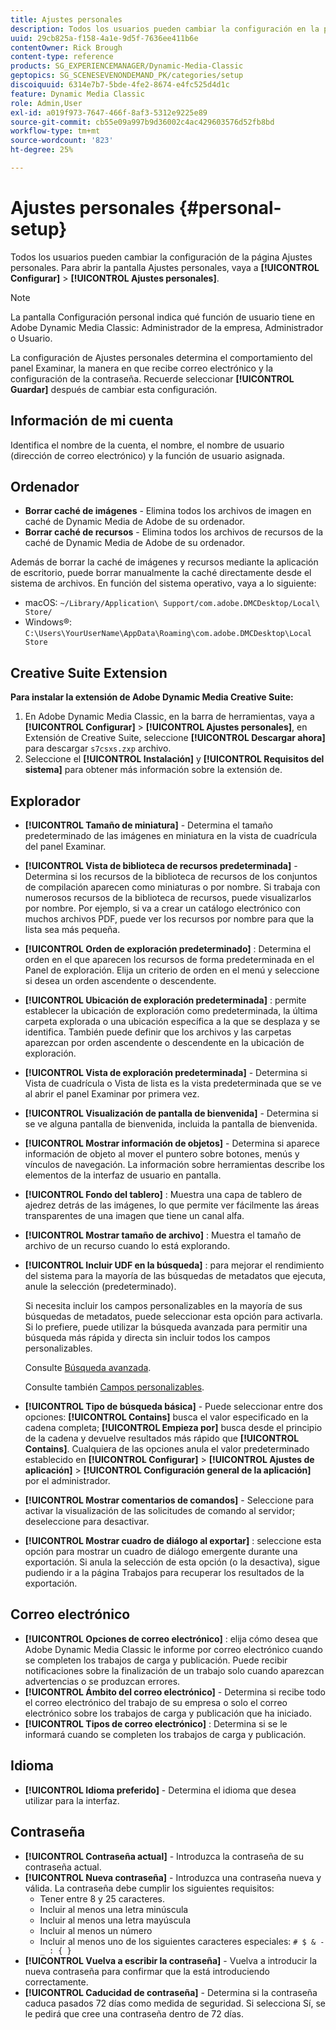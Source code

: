 ```yaml
---
title: Ajustes personales
description: Todos los usuarios pueden cambiar la configuración en la pantalla Configuración personal de Adobe Dynamic Media Classic.
uuid: 29cb825a-f158-4a1e-9d5f-7636ee411b6e
contentOwner: Rick Brough
content-type: reference
products: SG_EXPERIENCEMANAGER/Dynamic-Media-Classic
geptopics: SG_SCENESEVENONDEMAND_PK/categories/setup
discoiquuid: 6314e7b7-5bde-4fe2-8674-e4fc525d4d1c
feature: Dynamic Media Classic
role: Admin,User
exl-id: a019f973-7647-466f-8af3-5312e9225e89
source-git-commit: cb55e09a997b9d36002c4ac429603576d52fb8bd
workflow-type: tm+mt
source-wordcount: '823'
ht-degree: 25%

---
```


# Ajustes personales {#personal-setup}

Todos los usuarios pueden cambiar la configuración de la página Ajustes personales. Para abrir la pantalla Ajustes personales, vaya a **[!UICONTROL Configurar]** > **[!UICONTROL Ajustes personales]**.

>[!NOTE]
>
>La pantalla Configuración personal indica qué función de usuario tiene en Adobe Dynamic Media Classic: Administrador de la empresa, Administrador o Usuario.

La configuración de Ajustes personales determina el comportamiento del panel Examinar, la manera en que recibe correo electrónico y la configuración de la contraseña. Recuerde seleccionar **[!UICONTROL Guardar]** después de cambiar esta configuración.

## Información de mi cuenta

Identifica el nombre de la cuenta, el nombre, el nombre de usuario (dirección de correo electrónico) y la función de usuario asignada.

## Ordenador

* **Borrar caché de imágenes** - Elimina todos los archivos de imagen en caché de Dynamic Media de Adobe de su ordenador.
* **Borrar caché de recursos** - Elimina todos los archivos de recursos de la caché de Dynamic Media de Adobe de su ordenador.

Además de borrar la caché de imágenes y recursos mediante la aplicación de escritorio, puede borrar manualmente la caché directamente desde el sistema de archivos. En función del sistema operativo, vaya a lo siguiente:

* macOS: `~/Library/Application\ Support/com.adobe.DMCDesktop/Local\ Store/`
* Windows®: `C:\Users\YourUserName\AppData\Roaming\com.adobe.DMCDesktop\Local Store`

## Creative Suite Extension

**Para instalar la extensión de Adobe Dynamic Media Creative Suite:**

1. En Adobe Dynamic Media Classic, en la barra de herramientas, vaya a **[!UICONTROL Configurar]** > **[!UICONTROL Ajustes personales]**, en Extensión de Creative Suite, seleccione **[!UICONTROL Descargar ahora]** para descargar `s7csxs.zxp` archivo.
1. Seleccione el **[!UICONTROL Instalación]** y **[!UICONTROL Requisitos del sistema]** para obtener más información sobre la extensión de.

<!--    A readme file is included at the root of the unzipped file to provide you with additional information about the extension.

1. Depending on your installed operating system, do one of the following: -->

<!-- #### Windows

|If you are running|Do this|
|--- |--- |
|Adobe Illustrator 18 in Adobe Creative Cloud 2014|<ul><li>From the root of the unzipped folder, select CC-2014.</li><li>Depending on the bit version of Adobe Illustrator that you are using, select win32 or win64.</li><li>Select libraries > flame, and then copy `aflame.dll` to Adobe Illustrator's executable folder. For example, `C:\Program Files\Adobe\Adobe Illustrator CC 2014\Support Files\Contents\Windows`. </li></ul><br/>**Note**: This example path is for the 64-bit location; the 32-bit location may fall under Program Files (x86) instead. <br/><ul><li>Return to the same libraries folder, select flamingo, and then copy `aflamingo.dll` to the same Adobe Illustrator executable folder that you used in the previous step. </li><li>Return to the win32 or win64 folder that you selected in step 2, and then copy `AdobeS7FXGFileFormat.aip` to Adobe Illustrator's plug-ins folder. For example, `C:\Program Files\Adobe\Adobe Illustrator CC 2014\Plug-ins\Illustrator Formats`. </li></ul> <br/>**Note**: This example path is for the 64-bit location; the 32-bit location may fall under Program Files (x86) instead.|
|Adobe Illustrator 17 in Adobe Creative Cloud|<ul><li>From the root of the unzipped folder, select CC. </li><li>Depending on the bit version of Adobe Illustrator that you are using, select win32 or win64.</li><li> Copy `AdobeS7FXGFileFormat.aip` to Adobe Illustrator's plug-ins folder. For example, `C:\Program Files\Adobe\Adobe Illustrator CC (64 Bit)\Plug-ins\Illustrator Formats`.</li></ul><br/>**Note**: This example path is for the 64-bit location; the 32-bit location may fall under Program Files (x86) instead.|
|Adobe Illustrator 16 in Adobe Creative Suite 6|<ul><li>From the root of the unzipped folder, select 6.0. </li><li>Depending on the bit version of Adobe Illustrator that you are using, select win32 or win64. </li><li>Copy AdobeS7FXGFileFormat.aip to Adobe Illustrator's plug-ins folder. For example, `C:\Program Files\Adobe\Adobe Illustrator CS6 (64 Bit)\Plug-ins\Illustrator Formats`.</li></ul><br/>**Note**: This example path is for the 64-bit location; the 32-bit location may fall under Program Files (x86) instead.|

#### Mac

|If you are running|Do this|
|--- |--- |
|Adobe Illustrator 18 in Adobe Creative Cloud 2014|<ul><li>From the root of the unzipped folder, select CC-2014 > mac64.</li><li>Select libraries > flame, and then copy the `aflame.framework` folder to Adobe Illustrator package contents folder. For example, `/Applications/Adobe Illustrator CC 2014/ Illustrator.app/Contents/Frameworks/`. (To open Adobe Illustrator’s package contents folder, right-select on the Adobe illustrator CC 2014 icon and select Show Package Contents from context menu).</li><li>Return to the same libraries folder, select `flamingo`, and then copy the `aflamingo.framework` folder to the same Adobe Illustrator package contents folder that you used in the previous step.</li><li>Return to the mac64 folder that you selected in step 1, and then copy the `AdobeS7FXGFileFormat.aip` folder to Adobe Illustrator’s plug-in folder. For example, `/Applications/Adobe Illustrator CC 2014/Plug-ins/Illustrator Formats/`.</li></ul><br/>|
|Adobe Illustrator 17 in Adobe Creative Cloud|<ul><li>From the root of the unzipped folder, select CC > mac64</li><li>Copy the `AdobeS7FXGFileFormat.aip` folder to Adobe Illustrator’s plug-in folder. For example, `/Applications/Adobe Illustrator CC/Plug-ins/Illustrator Formats/`.</li></ul><br/>|
|Adobe Illustrator 16 in Adobe Creative Suite 6|<ul><li>From the root of the unzipped folder, select 6.0 > mac64</li><li>Copy the `AdobeS7FXGFileFormat.aip` folder to Adobe Illustrator’s plug-in folder. For example, `/Applications/Adobe Illustrator CS6/Plug-ins/Illustrator Formats/`.</li></ul>|

The plug-in is now available for you to use in Adobe Illustrator. -->

## Explorador

* **[!UICONTROL Tamaño de miniatura]** - Determina el tamaño predeterminado de las imágenes en miniatura en la vista de cuadrícula del panel Examinar.
* **[!UICONTROL Vista de biblioteca de recursos predeterminada]** - Determina si los recursos de la biblioteca de recursos de los conjuntos de compilación aparecen como miniaturas o por nombre. Si trabaja con numerosos recursos de la biblioteca de recursos, puede visualizarlos por nombre. Por ejemplo, si va a crear un catálogo electrónico con muchos archivos PDF, puede ver los recursos por nombre para que la lista sea más pequeña.
* **[!UICONTROL Orden de exploración predeterminado]** : Determina el orden en el que aparecen los recursos de forma predeterminada en el Panel de exploración. Elija un criterio de orden en el menú y seleccione si desea un orden ascendente o descendente.
* **[!UICONTROL Ubicación de exploración predeterminada]** : permite establecer la ubicación de exploración como predeterminada, la última carpeta explorada o una ubicación específica a la que se desplaza y se identifica. También puede definir que los archivos y las carpetas aparezcan por orden ascendente o descendente en la ubicación de exploración.
* **[!UICONTROL Vista de exploración predeterminada]** - Determina si Vista de cuadrícula o Vista de lista es la vista predeterminada que se ve al abrir el panel Examinar por primera vez.
* **[!UICONTROL Visualización de pantalla de bienvenida]** - Determina si se ve alguna pantalla de bienvenida, incluida la pantalla de bienvenida.
* **[!UICONTROL Mostrar información de objetos]** - Determina si aparece información de objeto al mover el puntero sobre botones, menús y vínculos de navegación. La información sobre herramientas describe los elementos de la interfaz de usuario en pantalla.
* **[!UICONTROL Fondo del tablero]** : Muestra una capa de tablero de ajedrez detrás de las imágenes, lo que permite ver fácilmente las áreas transparentes de una imagen que tiene un canal alfa.
* **[!UICONTROL Mostrar tamaño de archivo]** : Muestra el tamaño de archivo de un recurso cuando lo está explorando.
* **[!UICONTROL Incluir UDF en la búsqueda]** : para mejorar el rendimiento del sistema para la mayoría de las búsquedas de metadatos que ejecuta, anule la selección (predeterminado).

   Si necesita incluir los campos personalizables en la mayoría de sus búsquedas de metadatos, puede seleccionar esta opción para activarla. Si lo prefiere, puede utilizar la búsqueda avanzada para permitir una búsqueda más rápida y directa sin incluir todos los campos personalizables.

   Consulte [Búsqueda avanzada](searching-assets.md#conducting_an_advanced_search).

   Consulte también [Campos personalizables](application-setup.md#user_defined_fields).

* **[!UICONTROL Tipo de búsqueda básica]** - Puede seleccionar entre dos opciones: **[!UICONTROL Contains]** busca el valor especificado en la cadena completa; **[!UICONTROL Empieza por]** busca desde el principio de la cadena y devuelve resultados más rápido que **[!UICONTROL Contains]**. Cualquiera de las opciones anula el valor predeterminado establecido en **[!UICONTROL Configurar]** > **[!UICONTROL Ajustes de aplicación]** > **[!UICONTROL Configuración general de la aplicación]** por el administrador.
* **[!UICONTROL Mostrar comentarios de comandos]** - Seleccione para activar la visualización de las solicitudes de comando al servidor; deseleccione para desactivar.
* **[!UICONTROL Mostrar cuadro de diálogo al exportar]** : seleccione esta opción para mostrar un cuadro de diálogo emergente durante una exportación. Si anula la selección de esta opción (o la desactiva), sigue pudiendo ir a la página Trabajos para recuperar los resultados de la exportación.

## Correo electrónico

* **[!UICONTROL Opciones de correo electrónico]** : elija cómo desea que Adobe Dynamic Media Classic le informe por correo electrónico cuando se completen los trabajos de carga y publicación. Puede recibir notificaciones sobre la finalización de un trabajo solo cuando aparezcan advertencias o se produzcan errores.
* **[!UICONTROL Ámbito del correo electrónico]** - Determina si recibe todo el correo electrónico del trabajo de su empresa o solo el correo electrónico sobre los trabajos de carga y publicación que ha iniciado.
* **[!UICONTROL Tipos de correo electrónico]** : Determina si se le informará cuando se completen los trabajos de carga y publicación.

## Idioma

* **[!UICONTROL Idioma preferido]** - Determina el idioma que desea utilizar para la interfaz.

## Contraseña

* **[!UICONTROL Contraseña actual]** - Introduzca la contraseña de su contraseña actual.
* **[!UICONTROL Nueva contraseña]** - Introduzca una contraseña nueva y válida. La contraseña debe cumplir los siguientes requisitos:
   * Tener entre 8 y 25 caracteres.
   * Incluir al menos una letra minúscula
   * Incluir al menos una letra mayúscula
   * Incluir al menos un número
   * Incluir al menos uno de los siguientes caracteres especiales: `# $ & - _ : { }`
* **[!UICONTROL Vuelva a escribir la contraseña]** - Vuelva a introducir la nueva contraseña para confirmar que la está introduciendo correctamente.
* **[!UICONTROL Caducidad de contraseña]** - Determina si la contraseña caduca pasados 72 días como medida de seguridad. Si selecciona Sí, se le pedirá que cree una contraseña dentro de 72 días.
